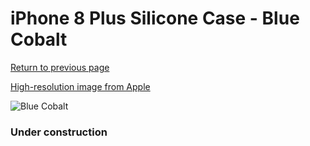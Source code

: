 # iPhone 8 Plus Silicone Case - Blue Cobalt

[Return to previous page](/iphone_7)

[High-resolution image from Apple](https://store.storeimages.cdn-apple.com/8756/as-images.apple.com/is/MQH02?wid=4500&hei=4500&fmt=png)

<div style="width: 384px"><img src="/everypreview/MQH02.png" alt="Blue Cobalt"></div>

### Under construction

